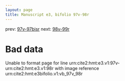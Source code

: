 ```yaml
---
layout: page
title: Manuscript e3, bifolio 97v-98r
---
```


prev: [97v-97bisr](../97v-97bisr/) next: [98v-99r](../98v-99r/)

# Bad data

Unable to format page for line urn:cite2:hmt:e3.v1:97v-urn:cite2:hmt:e3.v1:98r with image reference urn:cite2:hmt:e3bifolio.v1:vb_97v_98r
